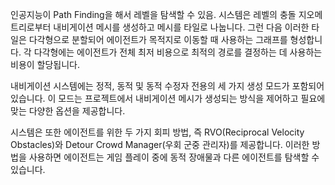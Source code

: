 
인공지능이 Path Finding을 해서 레벨을 탐색할 수 있음. 시스템은 레벨의 충돌 지오메트리로부터 내비게이션 메시를 생성하고 메시를 타일로 나눕니다. 그런 다음 이러한 타일은 다각형으로 분할되어 에이전트가 목적지로 이동할 때 사용하는 그래프를 형성합니다. 각 다각형에는 에이전트가 전체 최저 비용으로 최적의 경로를 결정하는 데 사용하는 비용이 할당됩니다.

내비게이션 시스템에는 정적, 동적 및 동적 수정자 전용의 세 가지 생성 모드가 포함되어 있습니다. 이 모드는 프로젝트에서 내비게이션 메시가 생성되는 방식을 제어하고 필요에 맞는 다양한 옵션을 제공합니다.

시스템은 또한 에이전트를 위한 두 가지 회피 방법, 즉 RVO(Reciprocal Velocity Obstacles)와 Detour Crowd Manager(우회 군중 관리자)를 제공합니다. 이러한 방법을 사용하면 에이전트는 게임 플레이 중에 동적 장애물과 다른 에이전트를 탐색할 수 있습니다.


